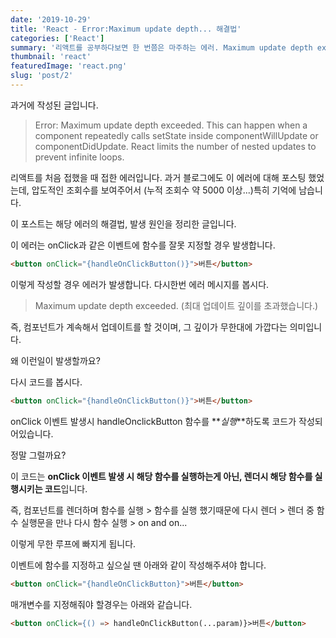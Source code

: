 ```yaml
---
date: '2019-10-29'
title: 'React - Error:Maximum update depth... 해결법'
categories: ['React']
summary: '리액트를 공부하다보면 한 번쯤은 마주하는 에러. Maximum update depth exceeded... 왜 발생하는 걸까?'
thumbnail: 'react'
featuredImage: 'react.png'
slug: 'post/2'
---
```


과거에 작성된 글입니다.

> Error: Maximum update depth exceeded. This can happen when a component repeatedly calls setState inside componentWillUpdate or componentDidUpdate. React limits the number of nested updates to prevent infinite loops.

리액트를 처음 접했을 때 접한 에러입니다. 과거 블로그에도 이 에러에 대해 포스팅 했었는데, 압도적인 조회수를 보여주어서 (누적 조회수 약 5000 이상...)특히 기억에 남습니다.

이 포스트는 해당 에러의 해결법, 발생 원인을 정리한 글입니다.

이 에러는 onClick과 같은 이벤트에 함수를 잘못 지정할 경우 발생합니다.

```html
<button onClick="{handleOnClickButton()}">버튼</button>
```

이렇게 작성할 경우 에러가 발생합니다.
다시한번 에러 메시지를 봅시다.

> Maximum update depth exceeded. (최대 업데이트 깊이를 초과했습니다.)

즉, 컴포넌트가 계속해서 업데이트를 할 것이며, 그 깊이가 무한대에 가깝다는 의미입니다.

왜 이런일이 발생할까요?

다시 코드를 봅시다.

```html
<button onClick="{handleOnClickButton()}">버튼</button>
```

onClick 이벤트 발생시 handleOnclickButton 함수를 **_실행_**하도록 코드가 작성되어있습니다.

정말 그럴까요?

이 코드는 **onClick 이벤트 발생 시 해당 함수를 실행하는게 아닌, 렌더시 해당 함수를 실행시키는 코드**입니다.

즉, 컴포넌트를 렌더하며 함수를 실행 > 함수를 실행 했기때문에 다시 렌더 > 렌더 중 함수 실행문을 만나 다시 함수 실행 > on and on...

이렇게 무한 루프에 빠지게 됩니다.

이벤트에 함수를 지정하고 싶으실 땐 아래와 같이 작성해주셔야 합니다.

```html
<button onClick="{handleOnClickButton}">버튼</button>
```

매개변수를 지정해줘야 할경우는 아래와 같습니다.

```html
<button onClick={() => handleOnClickButton(...param)}>버튼</button>
```
